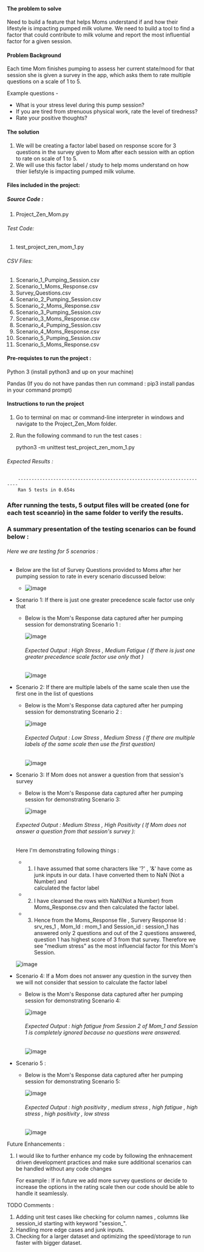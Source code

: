 #### The problem to solve

Need to build a feature that helps Moms understand if and how their lifestyle is impacting pumped milk volume. We need to build a tool to find a factor that could contribute to milk volume and report the most influential factor for a given session.

#### Problem Background

Each time Mom finishes pumping to assess her current state/mood for that session she is given a survey in the app,
which asks them to rate multiple questions on a scale of 1 to 5.

Example questions -
- What is your stress level during this pump session?
- If you are tired from strenuous physical work, rate the level of tiredness?
- Rate your positive thoughts?

#### The solution

1) We will be creating a factor label based on response score for 3 questions in the survey given to Mom after each session with an option to rate on scale of 1 to 5.
2) We will use this factor label / study to help moms understand on how thier liefstyle is impacting pumped milk volume.

#### Files included in the project:

##### Source Code :

1) Project_Zen_Mom.py 

###### Test Code:

1) test_project_zen_mom_1.py

###### CSV Files:

1. Scenario_1_Pumping_Session.csv
2. Scenario_1_Moms_Response.csv
3. Survey_Questions.csv
4. Scenario_2_Pumping_Session.csv
5. Scenario_2_Moms_Response.csv
6. Scenario_3_Pumping_Session.csv
7. Scenario_3_Moms_Response.csv
8. Scenario_4_Pumping_Session.csv
9. Scenario_4_Moms_Response.csv
10. Scenario_5_Pumping_Session.csv
11. Scenario_5_Moms_Response.csv


#### Pre-requistes to run the project :

Python 3 (install python3 and up on your machine)

Pandas   (If you do not have pandas then run command : pip3 install pandas in your command prompt)

#### Instructions to run the project

1) Go to terminal on mac or command-line interpreter in windows and navigate to the Project_Zen_Mom folder.
2) Run the following command to run the test cases :

      python3 -m unittest test_project_zen_mom_1.py
      
###### Expected Results : 

        ----------------------------------------------------------------------
        Ran 5 tests in 0.654s
        
### After running the tests, 5 output files will be created (one for each test sceanrio) in the same folder to verify the results. 


### A summary presentation of the testing scenarios can be found below : 

###### Here we are testing for 5 scenarios :

  - Below are the list of Survey Questions provided to Moms after her pumping session to rate in every scenario discussed below:

      - ![image](https://user-images.githubusercontent.com/11728248/106683761-f7562c00-6579-11eb-88f6-a6916bc9ec14.png)
  
* Scenario 1: If there is just one greater precedence scale factor use only that

    - Below is the Mom's Response data captured after her pumping session for demonstrating Scenario 1 :

       ![image](https://user-images.githubusercontent.com/11728248/106683331-29b35980-6579-11eb-8ab9-99106e354c3f.png)

        ###### Expected Output : High Stress , Medium Fatigue ( If there is just one greater precedence scale factor use only that )

         ![image](https://user-images.githubusercontent.com/11728248/106683627-b8c07180-6579-11eb-80c0-29c8409d6f47.png)


* Scenario 2: If there are multiple labels of the same scale then use the first one in the list of questions

    - Below is the Mom's Response data captured after her pumping session for demonstrating Scenario 2 :

         ![image](https://user-images.githubusercontent.com/11728248/106684209-e2c66380-657a-11eb-8013-5c6672e05668.png)

      ###### Expected Output : Low Stress , Medium Stress ( If there are multiple labels of the same scale then use the first question)

         ![image](https://user-images.githubusercontent.com/11728248/106683120-c0334b00-6578-11eb-9c9b-498d31e39939.png)


* Scenario 3: If Mom does not answer a question from that session's survey

    - Below is the Mom's Response data captured after her pumping session for demonstrating Scenario 3:

         ![image](https://user-images.githubusercontent.com/11728248/106688867-ca0e7b80-6583-11eb-8dad-2cb983d9ca09.png)
  
     ###### Expected Output : Medium Stress , High Positivity ( If Mom does not answer a question from that session's survey ):

     Here I'm demonstrating following things :

     - 1) I have assumed that some characters like '?' , '&' have come as junk inputs in our data. I have converted them to NaN (Not a Number) and  
                 calculated the factor label

     - 2) I have cleansed the rows with NaN(Not a Number) from Moms_Response.csv and then calculated the factor label.

    - 3) Hence from the Moms_Response file , Survery Response Id : srv_res_1 , Mom_Id : mom_1 and Session_id :  session_1 has answered only 2 questions
            and out of the 2 questions answered, question 1 has highest score of 3 from that survey. Therefore we see "medium stress" as the most influencial 
            factor for this Mom's Session.

     ![image](https://user-images.githubusercontent.com/11728248/106689111-4acd7780-6584-11eb-9567-25fe29e17267.png)


* Scenario 4: If a Mom does not answer any question in the survey then we will not consider that session to calculate the factor label

    - Below is the Mom's Response data captured after her pumping session for demonstrating Scenario 4:

         ![image](https://user-images.githubusercontent.com/11728248/106689899-a2b8ae00-6585-11eb-86fb-0e486f083ad0.png)
  
        ###### Expected Output : high fatigue from Session 2 of Mom_1 and Session 1 is completely ignored because no questions were answered.
  
         ![image](https://user-images.githubusercontent.com/11728248/106690665-13ac9580-6587-11eb-98cd-226b6e8a473a.png)
  
* Scenario 5 : 

    - Below is the Mom's Response data captured after her pumping session for demonstrating Scenario 5:

         ![image](https://user-images.githubusercontent.com/11728248/106698419-9a686f00-6595-11eb-9b25-7e20d2ed8276.png)


        ###### Expected Output : high positivity , medium stress , high fatigue , high stress , high positivity , low stress

         ![image](https://user-images.githubusercontent.com/11728248/106698111-fe3e6800-6594-11eb-9509-ff61e75df312.png)

  
Future Enhancements :

   1) I would like to further enhance my code by following the enhnacement driven development practices and 
      make sure additional scenarios can be handled without any code changes
      
      For example : If in future we add more survey questions or decide to increase the options in the rating scale then our code should be able to handle it seamlessly.
      
TODO Comments :

   1) Adding unit test cases like checking for column names , columns like session_id starting with keyword "session_".
   2) Handling more edge cases and junk inputs.
   3) Checking for a larger dataset and optimizing the speed/storage to run faster with bigger dataset.
   
   
  

